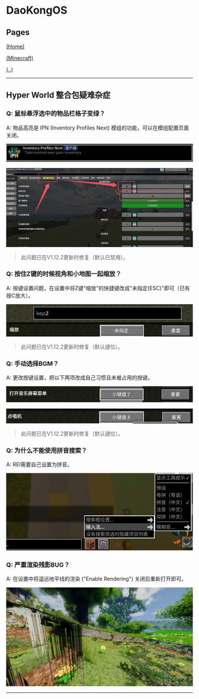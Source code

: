 # DaoKongOS

## Pages

[(Home)](/)

[(Minecraft)](/pages/minecraft)

[(..)](./../hyper-world)

---

## Hyper World 整合包疑难杂症

### Q: 鼠标悬浮选中的物品栏格子变绿？

A: 物品高亮是 IPN (Inventory Profiles Next) 模组的功能，可以在模组配置页面关闭。

![图片](./assets/questions/images/IMG001.png)

![图片](./assets/questions/images/IMG002.png)

> 此问题已在V1.12.2更新时修复（默认已禁用）。

### Q: 按住Z键的时候视角和小地图一起缩放？

A: 按键设置问题，在设置中将Z键"缩放"的快捷键改成"未指定(ESC)"即可（已有按C放大）。

![图片](./assets/questions/images/IMG003.png)

> 此问题已在V1.12.2更新时修复（默认键位）。

### Q: 手动选择BGM？

A: 更改按键设置，把以下两项改成自己习惯且未被占用的按键。

![图片](./assets/questions/images/IMG004.png)

![图片](./assets/questions/images/IMG005.png)

> 此问题已在V1.12.2更新时修复（默认键位）。

### Q: 为什么不能使用拼音搜索？

A: REI需要自己设置为拼音。

![图片](./assets/questions/images/IMG006.png)

### Q: 严重渲染残影BUG？

A: 在设置中将遥远地平线的渲染 ("Enable Rendering") 关闭后重新打开即可。

![图片](./assets/questions/images/IMG007.png)

---

<script src="https://giscus.app/client.js"
        data-repo="YELANDAOKONG/DaoKongOS"
        data-repo-id="R_kgDOOCWX7g"
        data-category="Announcements"
        data-category-id="DIC_kwDOOCWX7s4CngzH"
        data-mapping="pathname"
        data-strict="0"
        data-reactions-enabled="1"
        data-emit-metadata="0"
        data-input-position="top"
        data-theme="preferred_color_scheme"
        data-lang="zh-CN"
        crossorigin="anonymous"
        async>
</script>

<script>
    var _hmt = _hmt || [];
    (function() {
        var hm = document.createElement("script");
        hm.src = "https://hm.baidu.com/hm.js?e467154e934c2dc14879fbb2df219013";
        var s = document.getElementsByTagName("script")[0];
        s.parentNode.insertBefore(hm, s);
    })();
</script>
